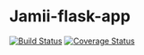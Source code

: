# Jamii-flask-app

[![Build Status](https://travis-ci.org/Victorteka/jamii-flask-app.svg?branch=master)](https://travis-ci.org/Victorteka/jamii-flask-app)
[![Coverage Status](https://coveralls.io/repos/github/Victorteka/jamii-flask-app/badge.svg)](https://coveralls.io/github/Victorteka/jamii-flask-app)